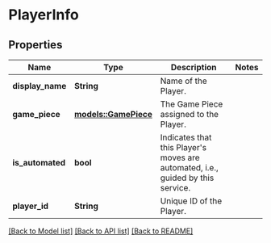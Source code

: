 # PlayerInfo

## Properties

Name | Type | Description | Notes
------------ | ------------- | ------------- | -------------
**display_name** | **String** | Name of the Player. | 
**game_piece** | [**models::GamePiece**](GamePiece.md) | The Game Piece assigned to the Player. | 
**is_automated** | **bool** | Indicates that this Player's moves are automated, i.e., guided by this service. | 
**player_id** | **String** | Unique ID of the Player. | 

[[Back to Model list]](../README.md#documentation-for-models) [[Back to API list]](../README.md#documentation-for-api-endpoints) [[Back to README]](../README.md)


